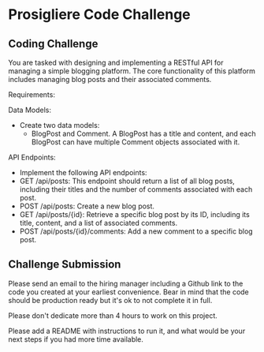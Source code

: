 # Prosigliere Code Challenge

## Coding Challenge

You are tasked with designing and implementing a RESTful API for managing a simple blogging platform. The core functionality of this platform includes managing blog posts and their associated comments.

Requirements:

Data Models:

- Create two data models:
  - BlogPost and Comment. A BlogPost has a title and content, and each BlogPost can have multiple Comment objects associated with it.

API Endpoints:

- Implement the following API endpoints:
- GET /api/posts: This endpoint should return a list of all blog posts, including their titles and the number of comments associated with each post.
- POST /api/posts: Create a new blog post.
- GET /api/posts/{id}: Retrieve a specific blog post by its ID, including its title, content, and a list of associated comments.
- POST /api/posts/{id}/comments: Add a new comment to a specific blog post.

## Challenge Submission

Please send an email to the hiring manager including a Github link to the code you created at your earliest convenience. Bear in mind that the code should be production ready but it's ok to not complete it in full.

Please don't dedicate more than 4 hours to work on this project.

Please add a README with instructions to run it, and what would be your next steps if you had more
time available.

